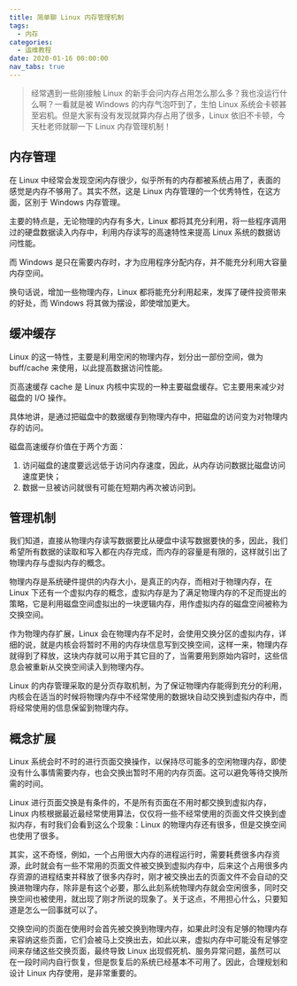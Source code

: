 ```yaml
---
title: 简单聊 Linux 内存管理机制
tags:
  - 内存
categories:
  - 运维教程
date: 2020-01-16 00:00:00
nav_tabs: true
---
```


> 经常遇到一些刚接触 Linux 的新手会问内存占用怎么那么多？我也没运行什么啊？一看就是被 Windows 的内存气泡吓到了，生怕 Linux 系统会卡顿甚至宕机。但是大家有没有发现就算内存占用了很多，Linux 依旧不卡顿，今天杜老师就聊一下 Linux 内存管理机制！

<!-- more -->

## 内存管理

在 Linux 中经常会发现空闲内存很少，似乎所有的内存都被系统占用了，表面的感觉是内存不够用了。其实不然，这是 Linux 内存管理的一个优秀特性，在这方面，区别于 Windows 内存管理。

主要的特点是，无论物理的内存有多大，Linux 都将其充分利用，将一些程序调用过的硬盘数据读入内存中，利用内存读写的高速特性来提高 Linux 系统的数据访问性能。

而 Windows 是只在需要内存时，才为应用程序分配内存，并不能充分利用大容量内存空间。

换句话说，增加一些物理内存，Linux 都将能充分利用起来，发挥了硬件投资带来的好处，而 Windows 将其做为摆设，即使增加更大。

## 缓冲缓存

Linux 的这一特性，主要是利用空闲的物理内存，划分出一部份空间，做为 buff/cache 来使用，以此提高数据访问性能。

页高速缓存 cache 是 Linux 内核中实现的一种主要磁盘缓存。它主要用来减少对磁盘的 I/O 操作。

具体地讲，是通过把磁盘中的数据缓存到物理内存中，把磁盘的访问变为对物理内存的访问。

磁盘高速缓存价值在于两个方面：

1. 访问磁盘的速度要远远低于访问内存速度，因此，从内存访问数据比磁盘访问速度更快；
2. 数据一旦被访问就很有可能在短期内再次被访问到。

## 管理机制

我们知道，直接从物理内存读写数据要比从硬盘中读写数据要快的多，因此，我们希望所有数据的读取和写入都在内存完成，而内存的容量是有限的，这样就引出了物理内存与虚拟内存的概念。

物理内存是系统硬件提供的内存大小，是真正的内存，而相对于物理内存，在 Linux 下还有一个虚拟内存的概念，虚拟内存是为了满足物理内存的不足而提出的策略，它是利用磁盘空间虚拟出的一块逻辑内存，用作虚拟内存的磁盘空间被称为交换空间。

作为物理内存扩展，Linux 会在物理内存不足时，会使用交换分区的虚拟内存，详细的说，就是内核会将暂时不用的内存块信息写到交换空间，这样一来，物理内存就得到了释放，这块内存就可以用于其它目的了，当需要用到原始内容时，这些信息会被重新从交换空间读入到物理内存。

Linux 的内存管理采取的是分页存取机制，为了保证物理内存能得到充分的利用，内核会在适当的时候将物理内存中不经常使用的数据块自动交换到虚拟内存中，而将经常使用的信息保留到物理内存。

## 概念扩展

Linux 系统会时不时的进行页面交换操作，以保持尽可能多的空闲物理内存，即使没有什么事情需要内存，也会交换出暂时不用的内存页面。这可以避免等待交换所需的时间。

Linux 进行页面交换是有条件的，不是所有页面在不用时都交换到虚拟内存，Linux 内核根据最近最经常使用算法，仅仅将一些不经常使用的页面文件交换到虚拟内存，有时我们会看到这么个现象：Linux 的物理内存还有很多，但是交换空间也使用了很多。

其实，这不奇怪，例如，一个占用很大内存的进程运行时，需要耗费很多内存资源，此时就会有一些不常用的页面文件被交换到虚拟内存中，后来这个占用很多内存资源的进程结束并释放了很多内存时，刚才被交换出去的页面文件不会自动的交换进物理内存，除非是有这个必要，那么此刻系统物理内存就会空闲很多，同时交换空间也被使用，就出现了刚才所说的现象了。关于这点，不用担心什么，只要知道是怎么一回事就可以了。

交换空间的页面在使用时会首先被交换到物理内存，如果此时没有足够的物理内存来容纳这些页面，它们会被马上交换出去，如此以来，虚拟内存中可能没有足够空间来存储这些交换页面，最终导致 Linux 出现假死机、服务异常问题，虽然可以在一段时间内自行恢复，但是恢复后的系统已经基本不可用了。因此，合理规划和设计 Linux 内存使用，是非常重要的。